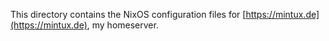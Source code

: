 This directory contains the NixOS configuration files for [https://mintux.de](https://mintux.de), my homeserver.
